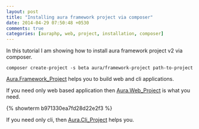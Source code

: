 ```yaml
---
layout: post
title: "Installing aura framework project via composer"
date: 2014-04-29 07:50:48 +0530
comments: true
categories: [auraphp, web, project, installation, composer]
---
```


In this tutorial I am showing how to install aura framework project v2 
via composer.

    composer create-project -s beta aura/framework-project path-to-project

[Aura.Framework_Project](https://github.com/auraphp/Aura.Framework_Project) helps 
you to build web and cli applications.

If you need only web based application then 
[Aura.Web_Project](https://github.com/auraphp/Aura.Web_Project) 
is what you need.

{% showterm b971330ea7fd28d22e2f3 %}

If you need only cli, then [Aura.Cli_Project](https://github.com/auraphp/Aura.Cli_Project) helps you.
